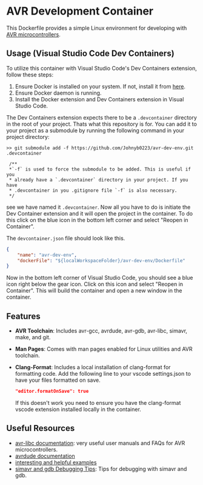 # AVR Development Container

This Dockerfile provides a simple Linux environment for developing with [AVR microcontrollers](https://en.wikipedia.org/wiki/AVR_microcontrollers).

## Usage (Visual Studio Code Dev Containers)

To utilize this container with Visual Studio Code's Dev Containers extension, follow these steps:

1. Ensure Docker is installed on your system. If not, install it from [here](https://docs.docker.com/get-docker/).
2. Ensure Docker daemon is running.
3. Install the Docker extension and Dev Containers extension in Visual Studio Code.

The Dev Containers extension expects there to be a `.devcontainer` directory in the root of your project. Thats what this repository is for. You can add it to your project as a submodule by running the following command in your project directory:

```
>> git submodule add -f https://github.com/Johnyb0223/avr-dev-env.git .devcontainer

 /**
 *`-f` is used to force the submodule to be added. This is useful if you 
 * already have a `.devcontainer` directory in your project. If you have 
 * .devcontainer in you .gitignore file `-f` is also necessary.
 */
```


see we have named it `.devcontainer`. Now all you have to do is initiate the Dev Container extension and it will open the project in the container. To do this click on the blue icon in the bottom left corner and select "Reopen in Container".

The `devcontainer.json` file should look like this.

```json
{
    "name": "avr-dev-env",
    "dockerFile": "${localWorkspaceFolder}/avr-dev-env/Dockerfile"
}
```

Now in the bottom left corner of Visual Studio Code, you should see a blue icon right below the gear icon. Click on this icon and select "Reopen in Container". This will build the container and open a new window in the container.

## Features

- **AVR Toolchain**: Includes avr-gcc, avrdude, avr-gdb, avr-libc, simavr, make, and git.
- **Man Pages**: Comes with man pages enabled for Linux utilities and AVR toolchain.
- **Clang-Format**: Includes a local installation of clang-format for formatting code. Add the following line to your vscode settings.json to have your files formatted on save.

    ```json
    "editor.formatOnSave": true
    ```
    If this doesn't work you need to ensure you have the clang-format vscode extension installed locally in the container.

## Useful Resources

- [avr-libc documentation](https://www.nongnu.org/avr-libc/user-manual/index.html): very useful user manuals and FAQs for AVR microcontrollers.
- [avrdude documentation](https://avrdudes.github.io/avrdude/6.4/avrdude.pdf)
- [interesting and helpful examples](http://www.rjhcoding.com/index.php)
- [simavr and gdb Debugging Tips](https://aykevl.nl/2020/06/simavr-debug/): Tips for debugging with simavr and gdb.

